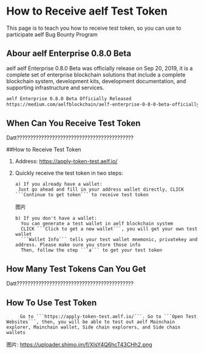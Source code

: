 # How to Receive aelf Test Token

This page is to teach you how to receive test token, so you can use to participate aelf Bug Bounty Program

## Abour aelf Enterprise 0.8.0 Beta
aelf aelf Enterprise 0.8.0 Beta was officially release on Sep 20, 2019, it is a complete set of enterprise blockchain solutions that include a complete blockchain system, development kits, development documentation, and supporting infrastructure and services.

```bash
aelf Enterprise 0.8.0 Beta Officially Released
https://medium.com/aelfblockchain/aelf-enterprise-0-8-0-beta-officially-released-38b41622893e
```

## When Can You Receive Test Token
Datt???????????????????????????????????????????

##How to Receive Test Token

1. Address: https://apply-token-test.aelf.io/

2. Quickly receive the test token in two steps:

       a) If you already have a wallet:
        Just go ahead and fill in your address wallet directly, CLICK ```Continue to get token``` to receive test token
        
    图片

       b) If you don't have a wallet:
         You can generate a test wallet in aelf blockchain system
         CLICK ```Click to get a new wallet```, you will get your own test wallet 
         ```Wallet Info``` tells your test wallet mnemonic, privatekey and address. Please make sure you store those info 
         Then, follow the step ```a``` to get your test token
         
## How Many Test Tokens Can You Get
Datt???????????????????????????????????????????
      
## How To Use Test Token
         Go to ```https://apply-token-test.aelf.io/```. Go to ```Open Test Websites```, then, you will be able to test out aelf Mainchain explorer, Mainchain wallet, Side chain explorers, and Side chain wallets
         
图片: https://uploader.shimo.im/f/XIsY4Q6hcT43CHh2.png

